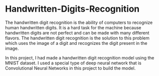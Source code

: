 # Handwritten-Digits-Recognition
The handwritten digit recognition is the ability of computers to recognize human handwritten digits. It is a hard task for the machine because handwritten digits are not perfect and can be made with many different flavors. The handwritten digit recognition is the solution to this problem which uses the image of a digit and recognizes the digit present in the image.

In this project, I had made a handwritten digit recognition model using the MNIST dataset. I used a special type of deep neural network that is Convolutional Neural Networks in this project to build the model.
